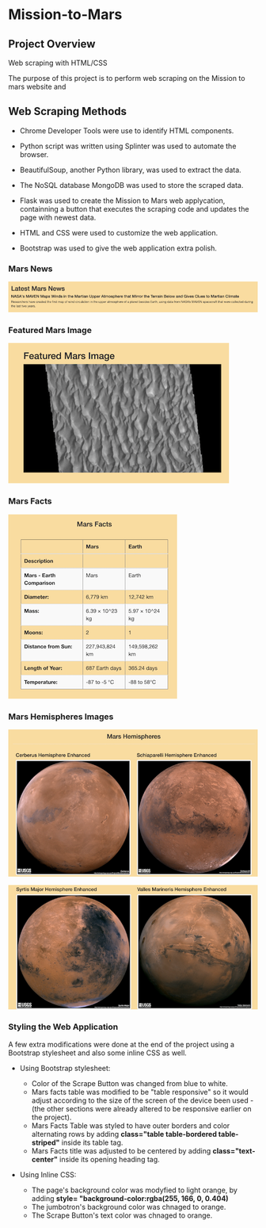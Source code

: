 # Mission-to-Mars

## Project Overview

Web scraping with HTML/CSS


The purpose of this project is to perform web scraping on the Mission to mars website and 


## Web Scraping Methods

- Chrome Developer Tools were use to identify HTML components.

- Python script was written using Splinter was used to automate the browser.

- BeautifulSoup, another Python library, was used to extract the data. 

- The NoSQL database MongoDB was used to store the scraped data.

- Flask was used to create the Mission to Mars web applycation, containning a button that executes the scraping code and updates the page with newest data.

- HTML and CSS were used to customize the web application.

- Bootstrap was used to give the web application extra polish.


### **Mars News**
![mars_news](./Resources/mars_news.png)


### **Featured Mars Image** 

![featured_mars_image](./Resources/featured_mars_image.png)



### **Mars Facts**

![mars_facts](./Resources/mars_facts.png)

### **Mars Hemispheres Images**


![mars_hemispheres_1](./Resources/mars_hemispheres_1.png)

![mars_hemispheres_2](./Resources/mars_hemispheres_2.png)


### **Styling the Web Application**

A few extra modifications were done at the end of the project using a Bootstrap stylesheet and also some inline CSS as well.

- Using Bootstrap stylesheet:

    - Color of the Scrape Button was changed from blue to white.
    - Mars facts table was modified to be "table responsive" so it would adjust according to the size of the screen of the device been used - (the other sections were already altered to be responsive earlier on the project).
    - Mars Facts Table was styled to have outer borders and color alternating rows by adding **class="table table-bordered table-striped"** inside its table tag.
    - Mars Facts title was adjusted to be centered by adding **class="text-center"** inside its opening heading tag.

- Using Inline CSS:

    - The page's background color was modyfied to light orange, by adding **style= "background-color:rgba(255, 166, 0, 0.404)**
    - The jumbotron's background color was chnaged to orange.
    - The Scrape Button's text color was chnaged to orange.